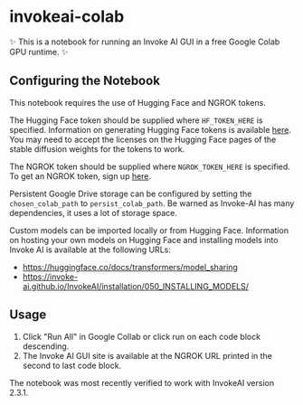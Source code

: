 # invokeai-colab

✨ This is a notebook for running an Invoke AI GUI in a free Google Colab GPU runtime. ✨

## Configuring the Notebook
This notebook requires the use of Hugging Face and NGROK tokens.

The Hugging Face token should be supplied where `HF_TOKEN_HERE` is specified.
Information on generating Hugging Face tokens is available [here](https://huggingface.co/docs/hub/security-tokens).
You may need to accept the licenses on the Hugging Face pages of the stable diffusion weights for the tokens to work.

The NGROK token should be supplied where `NGROK_TOKEN_HERE` is specified.
To get an NGROK token, sign up [here](https://dashboard.ngrok.com/signup).

Persistent Google Drive storage can be configured by setting the `chosen_colab_path` to `persist_colab_path`. Be warned as Invoke-AI has many dependencies, it uses a lot of storage space.

Custom models can be imported locally or from Hugging Face.
Information on hosting your own models on Hugging Face and installing models into Invoke AI is available at the following URLs:
* https://huggingface.co/docs/transformers/model_sharing
* https://invoke-ai.github.io/InvokeAI/installation/050_INSTALLING_MODELS/

## Usage

1. Click "Run All" in Google Collab or click run on each code block descending.
2. The Invoke AI GUI site is available at the NGROK URL printed in the second to last code block.

The notebook was most recently verified to work with InvokeAI version 2.3.1.
